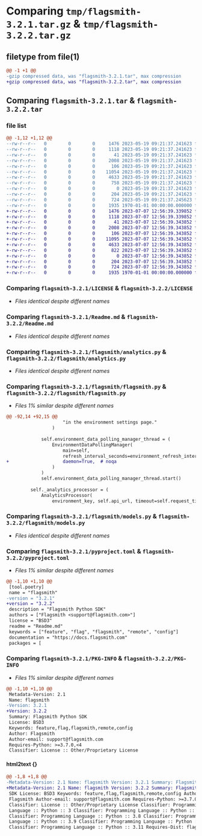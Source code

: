 # Comparing `tmp/flagsmith-3.2.1.tar.gz` & `tmp/flagsmith-3.2.2.tar.gz`

## filetype from file(1)

```diff
@@ -1 +1 @@
-gzip compressed data, was "flagsmith-3.2.1.tar", max compression
+gzip compressed data, was "flagsmith-3.2.2.tar", max compression
```

## Comparing `flagsmith-3.2.1.tar` & `flagsmith-3.2.2.tar`

### file list

```diff
@@ -1,12 +1,12 @@
--rw-r--r--   0        0        0     1476 2023-05-19 09:21:37.241623 flagsmith-3.2.1/LICENSE
--rw-r--r--   0        0        0     1118 2023-05-19 09:21:37.241623 flagsmith-3.2.1/Readme.md
--rw-r--r--   0        0        0       41 2023-05-19 09:21:37.241623 flagsmith-3.2.1/flagsmith/__init__.py
--rw-r--r--   0        0        0     2008 2023-05-19 09:21:37.241623 flagsmith-3.2.1/flagsmith/analytics.py
--rw-r--r--   0        0        0      106 2023-05-19 09:21:37.241623 flagsmith-3.2.1/flagsmith/exceptions.py
--rw-r--r--   0        0        0    11054 2023-05-19 09:21:37.241623 flagsmith-3.2.1/flagsmith/flagsmith.py
--rw-r--r--   0        0        0     4633 2023-05-19 09:21:37.241623 flagsmith-3.2.1/flagsmith/models.py
--rw-r--r--   0        0        0      758 2023-05-19 09:21:37.241623 flagsmith-3.2.1/flagsmith/polling_manager.py
--rw-r--r--   0        0        0        0 2023-05-19 09:21:37.241623 flagsmith-3.2.1/flagsmith/utils/__init__.py
--rw-r--r--   0        0        0      204 2023-05-19 09:21:37.241623 flagsmith-3.2.1/flagsmith/utils/identities.py
--rw-r--r--   0        0        0      724 2023-05-19 09:21:37.245623 flagsmith-3.2.1/pyproject.toml
--rw-r--r--   0        0        0     1935 1970-01-01 00:00:00.000000 flagsmith-3.2.1/PKG-INFO
+-rw-r--r--   0        0        0     1476 2023-07-07 12:56:39.339852 flagsmith-3.2.2/LICENSE
+-rw-r--r--   0        0        0     1118 2023-07-07 12:56:39.339852 flagsmith-3.2.2/Readme.md
+-rw-r--r--   0        0        0       41 2023-07-07 12:56:39.343852 flagsmith-3.2.2/flagsmith/__init__.py
+-rw-r--r--   0        0        0     2008 2023-07-07 12:56:39.343852 flagsmith-3.2.2/flagsmith/analytics.py
+-rw-r--r--   0        0        0      106 2023-07-07 12:56:39.343852 flagsmith-3.2.2/flagsmith/exceptions.py
+-rw-r--r--   0        0        0    11095 2023-07-07 12:56:39.343852 flagsmith-3.2.2/flagsmith/flagsmith.py
+-rw-r--r--   0        0        0     4633 2023-07-07 12:56:39.343852 flagsmith-3.2.2/flagsmith/models.py
+-rw-r--r--   0        0        0      822 2023-07-07 12:56:39.343852 flagsmith-3.2.2/flagsmith/polling_manager.py
+-rw-r--r--   0        0        0        0 2023-07-07 12:56:39.343852 flagsmith-3.2.2/flagsmith/utils/__init__.py
+-rw-r--r--   0        0        0      204 2023-07-07 12:56:39.343852 flagsmith-3.2.2/flagsmith/utils/identities.py
+-rw-r--r--   0        0        0      724 2023-07-07 12:56:39.343852 flagsmith-3.2.2/pyproject.toml
+-rw-r--r--   0        0        0     1935 1970-01-01 00:00:00.000000 flagsmith-3.2.2/PKG-INFO
```

### Comparing `flagsmith-3.2.1/LICENSE` & `flagsmith-3.2.2/LICENSE`

 * *Files identical despite different names*

### Comparing `flagsmith-3.2.1/Readme.md` & `flagsmith-3.2.2/Readme.md`

 * *Files identical despite different names*

### Comparing `flagsmith-3.2.1/flagsmith/analytics.py` & `flagsmith-3.2.2/flagsmith/analytics.py`

 * *Files identical despite different names*

### Comparing `flagsmith-3.2.1/flagsmith/flagsmith.py` & `flagsmith-3.2.2/flagsmith/flagsmith.py`

 * *Files 1% similar despite different names*

```diff
@@ -92,14 +92,15 @@
                     "in the environment settings page."
                 )
 
             self.environment_data_polling_manager_thread = (
                 EnvironmentDataPollingManager(
                     main=self,
                     refresh_interval_seconds=environment_refresh_interval_seconds,
+                    daemon=True,  # noqa
                 )
             )
             self.environment_data_polling_manager_thread.start()
 
         self._analytics_processor = (
             AnalyticsProcessor(
                 environment_key, self.api_url, timeout=self.request_timeout_seconds
```

### Comparing `flagsmith-3.2.1/flagsmith/models.py` & `flagsmith-3.2.2/flagsmith/models.py`

 * *Files identical despite different names*

### Comparing `flagsmith-3.2.1/pyproject.toml` & `flagsmith-3.2.2/pyproject.toml`

 * *Files 1% similar despite different names*

```diff
@@ -1,10 +1,10 @@
 [tool.poetry]
 name = "flagsmith"
-version = "3.2.1"
+version = "3.2.2"
 description = "Flagsmith Python SDK"
 authors = ["Flagsmith <support@flagsmith.com>"]
 license = "BSD3"
 readme = "Readme.md"
 keywords = ["feature", "flag", "flagsmith", "remote", "config"]
 documentation = "https://docs.flagsmith.com"
 packages = [
```

### Comparing `flagsmith-3.2.1/PKG-INFO` & `flagsmith-3.2.2/PKG-INFO`

 * *Files 1% similar despite different names*

```diff
@@ -1,10 +1,10 @@
 Metadata-Version: 2.1
 Name: flagsmith
-Version: 3.2.1
+Version: 3.2.2
 Summary: Flagsmith Python SDK
 License: BSD3
 Keywords: feature,flag,flagsmith,remote,config
 Author: Flagsmith
 Author-email: support@flagsmith.com
 Requires-Python: >=3.7.0,<4
 Classifier: License :: Other/Proprietary License
```

#### html2text {}

```diff
@@ -1,8 +1,8 @@
-Metadata-Version: 2.1 Name: flagsmith Version: 3.2.1 Summary: Flagsmith Python
+Metadata-Version: 2.1 Name: flagsmith Version: 3.2.2 Summary: Flagsmith Python
 SDK License: BSD3 Keywords: feature,flag,flagsmith,remote,config Author:
 Flagsmith Author-email: support@flagsmith.com Requires-Python: >=3.7.0,<4
 Classifier: License :: Other/Proprietary License Classifier: Programming
 Language :: Python :: 3 Classifier: Programming Language :: Python :: 3.7
 Classifier: Programming Language :: Python :: 3.8 Classifier: Programming
 Language :: Python :: 3.9 Classifier: Programming Language :: Python :: 3.10
 Classifier: Programming Language :: Python :: 3.11 Requires-Dist: flagsmith-
```

